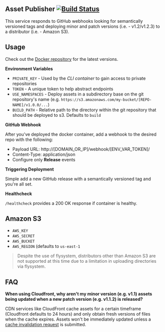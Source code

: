 ## Asset Publisher [![Build Status](https://travis-ci.org/realpage/asset-publisher.svg?branch=master)](https://travis-ci.org/realpage/asset-publisher)

This service responds to GitHub webhooks looking for semantically versioned tags and deploying minor and patch versions (i.e. - v1.2/v1.2.3) to a distributor (i.e. - Amazon S3).

## Usage

Check out the [Docker repository](https://hub.docker.com/r/realpage/asset-publisher/) for the latest versions.

**Environment Variables**

 * `PRIVATE_KEY` - Used by the _CLI container_ to gain access to private repositories
 * `TOKEN` - A unique token to help abstract endpoints
 * `USE_NAMESPACES` - Deploy assets in a subdirectory base on the git repository's name (e.g. `https://s3.amazonaws.com/my-bucket/[REPO-NAME]/v1.0.0/...`)
 * `BUILD_PATH` - Relative path to the directory within the git repository that should be deployed to s3.  Defaults to `build`

**GitHub Webhook**

After you've deployed the docker container, add a webhook to the desired repo with the following:

 * Payload URL: http://[DOMAIN_OR_IP]/webhook/[ENV_VAR_TOKEN]/
 * Content-Type: application/json
 * Configure only **Release** events
 
**Triggering Deployment**

Simple add a new GitHub release with a semantically versioned tag and you're all set.

**Healthcheck**

`/healthcheck` provides a 200 OK response if container is healthy. 

## Amazon S3

 * `AWS_KEY`
 * `AWS_SECRET`
 * `AWS_BUCKET`
 * `AWS_REGION` (defaults to `us-east-1`
 
  > Despite the use of flysystem, distributors other than Amazon S3 are not supported at this time due to a limitation in uploading directories via flysystem.

## FAQ

**When using Cloudfront, why aren't my minor version (e.g. v1.1) assets being updated when a new patch version (e.g. v1.1.2) is released?**

CDN services like CloudFront cache assets for a certain timeframe (Cloudfront defaults to 24 hours) and only obtain fresh versions of files when the cache expires.  Assets won't be immediately updated unless a [cache invalidation request](http://docs.aws.amazon.com/AmazonCloudFront/latest/DeveloperGuide/Invalidation.html) is submitted.
